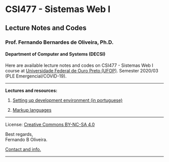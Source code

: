 # CSI477 - Sistemas Web I
## Lecture Notes and Codes
### **Prof. Fernando Bernardes de Oliveira, Ph.D.**
#### Department of Computer and Systems (DECSI)

Here are available lecture notes and codes on CSI477 - Sistemas Web I course at [Universidade Federal de Ouro Preto (UFOP)](http://www.ufop.br). Semester 2020/03 (PLE Emergencial/COVID-19).

---

**Lectures and resources:**

1. [Setting up development environment (in portuguese)](./Lectures/setting-environment.md)

1. [Markup languages](./Lectures/markup-languages.md)

---

License: [Creative Commons BY-NC-SA 4.0](https://creativecommons.org/licenses/by-nc-sa/4.0/)

Best regards,  
Fernando B Oliveira.

[Contact and info.](mailto:fboliveira@ufop.edu.br)

--------------
